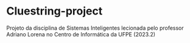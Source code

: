 # Cluestring-project
Projeto da disciplina de Sistemas Inteligentes lecionada pelo professor Adriano Lorena no Centro de Informática da UFPE (2023.2)
